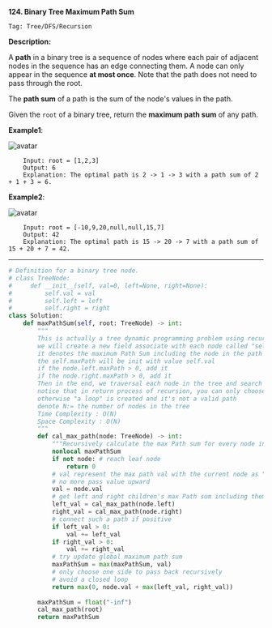 **124. Binary Tree Maximum Path Sum**

```Tag: Tree/DFS/Recursion```

**Description:**

A **path** in a binary tree is a sequence of nodes where each pair of adjacent nodes in the sequence has an edge connecting them. A node can only appear in the sequence **at most once**. Note that the path does not need to pass through the root.

The **path sum** of a path is the sum of the node's values in the path.

Given the ```root``` of a binary tree, return the **maximum path sum** of any path.

**Example1**:

![avatar](Fig/124-E1.jpg)

        Input: root = [1,2,3]
        Output: 6
        Explanation: The optimal path is 2 -> 1 -> 3 with a path sum of 2 + 1 + 3 = 6.
  

**Example2**:

![avatar](Fig/124-E2.jpg)

        Input: root = [-10,9,20,null,null,15,7]
        Output: 42
        Explanation: The optimal path is 15 -> 20 -> 7 with a path sum of 15 + 20 + 7 = 42.
        
-----------

```python
# Definition for a binary tree node.
# class TreeNode:
#     def __init__(self, val=0, left=None, right=None):
#         self.val = val
#         self.left = left
#         self.right = right
class Solution:
    def maxPathSum(self, root: TreeNode) -> int:
        """
        This is actually a tree dynamic programming problem using recursion
        we will create a new field associate with each node called "self.maxPath"
        it denotes the maximum Path Sum including the node in the path
        the self.maxPath will be init with value self.val
        if the node.left.maxPath > 0, add it
        if the node.right.maxPath > 0, add it
        Then in the end, we traversal each node in the tree and search for the max Path sum
        notice that in return process of recursion, you can only choose 1 side of subtree to add
        otherwise "a loop" is created and it's not a valid path
        denote N:= the number of nodes in the tree
        Time Complexity : O(N)
        Space Complexity : O(N)
        """
        def cal_max_path(node: TreeNode) -> int:
            """Recursively calculate the max Path sum for every node in the tree"""
            nonlocal maxPathSum
            if not node: # reach leaf node
                return 0
            # val represent the max path val with the current node as "highest point" of such a path
            # no more pass value upward
            val = node.val
            # get left and right children's max Path sum including themselves
            left_val = cal_max_path(node.left) 
            right_val = cal_max_path(node.right)
            # connect such a path if positive
            if left_val > 0: 
                val += left_val
            if right_val > 0:
                val += right_val
            # try update global maximum path sum
            maxPathSum = max(maxPathSum, val)
            # only choose one side to pass back recursively
            # avoid a closed loop
            return max(0, node.val + max(left_val, right_val))
        
        maxPathSum = float("-inf")      
        cal_max_path(root)
        return maxPathSum  
```
